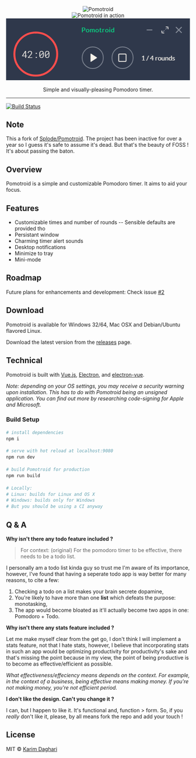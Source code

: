 <div align="center">
  <img alt="Pomotroid" src=".github/images/pomotroid-title.png" width="800px">
</div>
<div align="center">
  <img alt="Pomotroid in action" src=".github/images/pomotroid-screens.jpg" width="800px">
</div>
<div align="center">
  <img alt="Pomotroid mini mode" src=".github/images/mini-mode.jpg">
</div>

<p align="center">Simple and visually-pleasing Pomodoro timer.</p>

---

[![Build Status](https://travis-ci.org/karimdaghari/pomotroid.svg?branch=master)](https://travis-ci.org/karimdaghari/pomotroid)

## Note

This a fork of [Splode/Pomotroid](https://github.com/Splode/pomotroid). The project has been inactive for over a year so I guess it's safe to assume it's dead. But that's the beauty of FOSS ! It's about passing the baton.

## Overview

Pomotroid is a simple and customizable Pomodoro timer. It aims to aid your focus.

## Features

- Customizable times and number of rounds -- Sensible defaults are provided tho
- Persistant window
- Charming timer alert sounds
- Desktop notifications
- Minimize to tray
- Mini-mode

## Roadmap

Future plans for enhancements and development: Check issue [#2](#2)

## Download

Pomotroid is available for Windows 32/64, Mac OSX and Debian/Ubuntu flavored Linux.

Download the latest version from the [releases](https://github.com/karimdaghari/pomotroid/releases) page.

## Technical

Pomotroid is built with [Vue.js](https://github.com/vuejs/vue), [Electron](https://github.com/electron/electron), and [electron-vue](https://github.com/SimulatedGREG/electron-vue).

_Note: depending on your OS settings, you may receive a security warning upon installation. This has to do with Pomotroid being an unsigned application. You can find out more by researching code-signing for Apple and Microsoft._

### Build Setup

```bash
# install dependencies
npm i

# serve with hot reload at localhost:9080
npm run dev

# build Pomotroid for production
npm run build

# Locally:
# Linux: builds for Linux and OS X
# Windows: builds only for Windows
# But you should be using a CI anyway
```

## Q & A

**Why isn't there any todo feature included ?**

> For context: (original) For the pomodoro timer to be effective, there needs to be a todo list.

I personally am a todo list kinda guy so trust me I'm aware of its importance, however, I've found that having a seperate todo app is way better for many reasons, to cite a few:

1. Checking a todo on a list makes your brain secrete dopamine,
2. You're likely to have more than one **list** which defeats the purpose: monotasking,
3. The app would become bloated as it'll actually become two apps in one: Pomodoro + Todo.

**Why isn't there any stats feature included ?**

Let me make myself clear from the get go, I don't think I will implement a stats feature, not that I hate stats, however, I believe that incorporating stats in such an app would be optimizing productivity for productivity's sake and that's missing the point because in my view, the point of being productive is to become as effective/efficient as possible.

_What effectiveness/effeciency means depends on the context. For example, in the context of a business, being effective means making money. If you're not making money, you're not efficient period._

**I don't like the design. Can't you change it ?**

I can, but I happen to like it. It's functional and, function > form. So, if you _really_ don't like it, please, by all means fork the repo and add your touch !

## License

MIT &copy; [Karim Daghari](https://github.com/karimdaghari)
